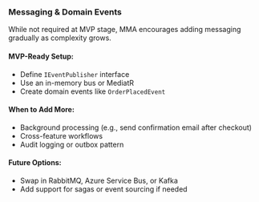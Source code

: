 ### Messaging & Domain Events
While not required at MVP stage, MMA encourages adding messaging gradually as complexity grows.

#### MVP-Ready Setup:
- Define `IEventPublisher` interface
- Use an in-memory bus or MediatR
- Create domain events like `OrderPlacedEvent`

#### When to Add More:
- Background processing (e.g., send confirmation email after checkout)
- Cross-feature workflows
- Audit logging or outbox pattern

#### Future Options:
- Swap in RabbitMQ, Azure Service Bus, or Kafka
- Add support for sagas or event sourcing if needed
